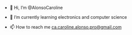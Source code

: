 - 👋 Hi, I’m @AlonsoCaroline
<!--- - 👀 I’m interested in ... --->
- 🌱 I’m currently learning electronics and computer science
<!--- - 💞️ I’m looking to collaborate on ... --->
- 📫 How to reach me ca.caroline.alonso.pro@gmail.com

<!---
AlonsoCaroline/AlonsoCaroline is a ✨ special ✨ repository because its `README.md` (this file) appears on your GitHub profile.
You can click the Preview link to take a look at your changes.
--->
